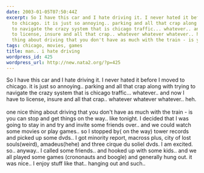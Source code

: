 ```yaml
---
date: 2003-01-05T07:50:44Z
excerpt: So I have this car and I hate driving it. I never hated it before I moved
  to chicago. it is just so annoying.. parking and all that crap along with trying
  to navigate the crazy system that is chicago traffic... whatever.. and now I have
  to license, insure and all that crap.. whatever whatever whatever.. heh.one nice
  thing about driving that you don't have as much with the train - is yo...
tags: chicago, movies, games
title: man.. i hate driving
wordpress_id: 425
wordpress_url: http://new.nata2.org/?p=425
---
```


So I have this car and I hate driving it. I never hated it before I moved to chicago. it is just so annoying.. parking and all that crap along with trying to navigate the crazy system that is chicago traffic... whatever.. and now I have to license, insure and all that crap.. whatever whatever whatever.. heh.<br/><br/>one nice thing about driving that you don't have as much with the train - is you can stop and get things on the way..  like tonight. I decided that I was going to stay in and try and invite some friends over.. and we could watch some movies or play games.. so I stopped by( on the way) tower records and picked up some dvds.. I got minority report, macross plus, city of lost souls(weird), amadeus(hehe) and three cirque du soliel dvds. I am excited. so.. anyway.. I called some friends.. and hooked up with some kids.. and we all played some games (crononauts and boogle) and generally hung out. it was nice.. I enjoy stuff like that.. hanging out and such.. 
